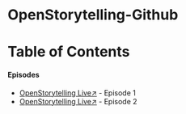# OpenStorytelling-Github

# Table of Contents

<h4>Episodes</h4>

- [OpenStorytelling Live↗️](https://chat.openai.com/g/g-6j0ljNlup-openstorytelling-architect) - Episode 1
- [OpenStorytelling Live↗️](https://chat.openai.com/g/g-LppT0lwkB-openstorytelling-plus) - Episode 2

